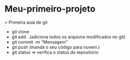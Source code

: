 # Meu-primeiro-projeto


= Primeira aula de git

- git clone <caminho do repositorio.>
- git add . (adiciona todos os arquivos modificados no git)
- git commit -m "Mensagem"
- git push (manda o seu código para nuvem.)
- git status => verifica o status do repositorio